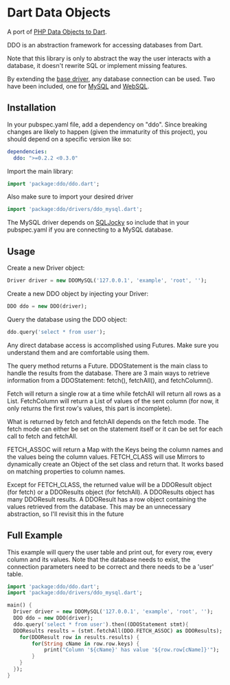 # Dart Data Objects

A port of [PHP Data Objects to Dart](http://php.net/pdo).

DDO is an abstraction framework for accessing databases from Dart.

Note that this library is only to abstract the way the user interacts with a database, it doesn't rewrite SQL or implement missing features.

By extending the [base driver](lib/drivers/driver.dart), any database connection can be used. Two have been included, one for [MySQL](lib/drivers/ddo_mysql.dart) and [WebSQL](lib/drivers/ddo_websql.dart).

## Installation

In your pubspec.yaml file, add a dependency on "ddo". Since breaking changes are likely to happen (given the immaturity of this project), you should depend on a specific version like so:

````Yaml
dependencies:
  ddo: ">=0.2.2 <0.3.0"
````

Import the main library:

````Dart
import 'package:ddo/ddo.dart';
````

Also make sure to import your desired driver

````Dart
import 'package:ddo/drivers/ddo_mysql.dart';
````

The MySQL driver depends on [SQLJocky](https://github.com/jamesots/sqljocky) so include that in your pubspec.yaml if you are connecting to a MySQL database.

## Usage
Create a new Driver object:

````Dart
Driver driver = new DDOMySQL('127.0.0.1', 'example', 'root', '');
````

Create a new DDO object by injecting your Driver:

````Dart
DDO ddo = new DDO(driver);
````

Query the database using the DDO object:

````Dart
ddo.query('select * from user');
````

Any direct database access is accomplished using Futures. Make sure you understand them and are comfortable using them.

The query method returns a Future<DDOStatement>. DDOStatement is the main class to handle the results from the database. There are 3 main ways to retrieve information from a DDOStatement: fetch(), fetchAll(), and fetchColumn().

Fetch will return a single row at a time while fetchAll will return all rows as a List. FetchColumn will return a List of values of the sent column (for now, it only returns the first row's values, this part is incomplete). 

What is returned by fetch and fetchAll depends on the fetch mode. The fetch mode can either be set on the statement itself or it can be set for each call to fetch and fetchAll.

FETCH_ASSOC will return a Map with the Keys being the column names and the values being the column values. FETCH_CLASS will use Mirrors to dynamically create an Object of the set class and return that. It works based on matching properties to column names.

Except for FETCH_CLASS, the returned value will be a DDOResult object (for fetch) or a DDOResults object (for fetchAll). A DDOResults object has many DDOResult results. A DDOResult has a row object containing the values retrieved from the database. This may be an unnecessary abstraction, so I'll revisit this in the future

## Full Example
This example will query the user table and print out, for every row, every column and its values. Note that the database needs to exist, the connection parameters need to be correct and there needs to be a 'user' table.

````Dart
import 'package:ddo/ddo.dart';
import 'package:ddo/drivers/ddo_mysql.dart';

main() {
  Driver driver = new DDOMySQL('127.0.0.1', 'example', 'root', '');
  DDO ddo = new DDO(driver);
  ddo.query('select * from user').then((DDOStatement stmt){
  DDOResults results = (stmt.fetchAll(DDO.FETCH_ASSOC) as DDOResults);
    for(DDOResult row in results.results) {
    	for(String cName in row.row.keys) {
    		print("Column '${cName}' has value '${row.row[cName]}'");
    	}
    }
  });
}
````


